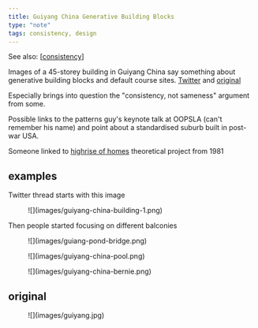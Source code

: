 ```yaml
---
title: Guiyang China Generative Building Blocks
type: "note"
tags: consistency, design
---
```


See also: [[consistency]]

Images of a 45-storey building in Guiyang China say something about generative building blocks and default course sites. [Twitter](https://twitter.com/UrbanFoxxxx/status/1397535888339607555) and [original](https://jordhammond.com/products/print-china)

Especially brings into question the "consistency, not sameness" argument from some.

Possible links to the patterns guy's keynote talk at OOPSLA (can't remember his name) and point about a standardised suburb built in post-war USA.

Someone linked to [highrise of homes](https://www.siteenvirodesign.com/content/high-rise-homes) theoretical project from 1981

## examples

Twitter thread starts with this image

<figure markdown>
![](images/guiyang-china-building-1.png)
</figure>

Then people started focusing on different balconies

<figure markdown>
![](images/guiang-pond-bridge.png)
</figure>

<figure markdown>
![](images/guiyang-china-pool.png)
</figure>

<figure markdown>
![](images/guiyang-china-bernie.png)
</figure>

## original

<figure markdown>
![](images/guiyang.jpg)
</figure>


[//begin]: # "Autogenerated link references for markdown compatibility"
[consistency]: consistency "Consistency"
[//end]: # "Autogenerated link references"